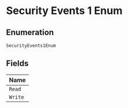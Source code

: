 
# Security Events 1 Enum

## Enumeration

`SecurityEvents1Enum`

## Fields

| Name |
|  --- |
| `Read` |
| `Write` |


